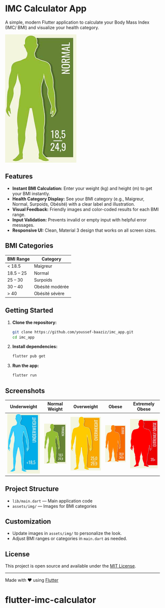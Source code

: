 # IMC Calculator App

A simple, modern Flutter application to calculate your Body Mass Index (IMC/ BMI) and visualize your health category.

![IMC Calculator Screenshot](assets/img/normal.png)

## Features

- **Instant BMI Calculation:** Enter your weight (kg) and height (m) to get your BMI instantly.
- **Health Category Display:** See your BMI category (e.g., Maigreur, Normal, Surpoids, Obésité) with a clear label and illustration.
- **Visual Feedback:** Friendly images and color-coded results for each BMI range.
- **Input Validation:** Prevents invalid or empty input with helpful error messages.
- **Responsive UI:** Clean, Material 3 design that works on all screen sizes.

## BMI Categories

| BMI Range   | Category           |
|-------------|--------------------|
| < 18.5      | Maigreur           |
| 18.5 – 25   | Normal             |
| 25 – 30     | Surpoids           |
| 30 – 40     | Obésité modérée    |
| > 40        | Obésité sévère     |

## Getting Started

1. **Clone the repository:**
   ```bash
   git clone https://github.com/youssef-baaziz/imc_app.git
   cd imc_app
   ```

2. **Install dependencies:**
   ```bash
   flutter pub get
   ```

3. **Run the app:**
   ```bash
   flutter run
   ```

## Screenshots

| Underweight | Normal Weight | Overweight | Obese | Extremely Obese |
|:-----------:|:-------------:|:----------:|:-----:|:---------------:|
| ![Underweight](assets/img/underweight.png) | ![Normal](assets/img/normal_weight.png) | ![Overweight](assets/img/overweight.png) | ![Obese](assets/img/obese.png) | ![Extremely Obese](assets/img/extremly_obese.png) |

## Project Structure

- `lib/main.dart` — Main application code
- `assets/img/` — Images for BMI categories

## Customization

- Update images in `assets/img/` to personalize the look.
- Adjust BMI ranges or categories in `main.dart` as needed.

## License

This project is open source and available under the [MIT License](LICENSE).

---

Made with ❤️ using [Flutter](https://flutter.dev/)
# flutter-imc-calculator
